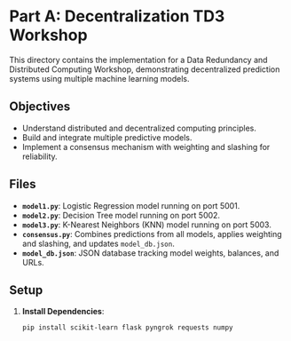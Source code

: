 # Part A: Decentralization TD3 Workshop

This directory contains the implementation for a Data Redundancy and Distributed Computing Workshop, demonstrating decentralized prediction systems using multiple machine learning models.

## Objectives
- Understand distributed and decentralized computing principles.
- Build and integrate multiple predictive models.
- Implement a consensus mechanism with weighting and slashing for reliability.

## Files
- **`model1.py`**: Logistic Regression model running on port 5001.
- **`model2.py`**: Decision Tree model running on port 5002.
- **`model3.py`**: K-Nearest Neighbors (KNN) model running on port 5003.
- **`consensus.py`**: Combines predictions from all models, applies weighting and slashing, and updates `model_db.json`.
- **`model_db.json`**: JSON database tracking model weights, balances, and URLs.

## Setup
1. **Install Dependencies**: 
   ```bash
   pip install scikit-learn flask pyngrok requests numpy
